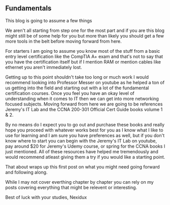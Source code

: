 ## Fundamentals

This blog is going to assume a few things

We aren't all starting from step one for the most part and if you are this blog might still be of some help for you but 
more than likely you should get a few more tools in the belt before moving forward from here.

For starters I am going to assume you know most of the stuff from a basic entry level certification like the CompTIA A+ exam and
that's not to say that you have the certification itself but if I mention RAM or mention cables like ethernet you aren't immediately lost.

Getting up to this point shouldn't take too long or much work I would recommend looking into Professor Messer on youtube as he helped a ton
of us getting into the field and starting out with a lot of the fundamental certification courses. Once you feel you have an okay level of 
understanding when it comes to IT then we can get into more networking focused subjects. Moving forward from here we are going to be 
references Jeremy's IT Lab and the CCNA 200-301 Official Cert Guide books volume 1 & 2.

By no means do I expect you to go out and purchase these books and really hope you proceed with whatever works best for you as I know
what I like to use for learning and I am sure you have preferences as well, but if you don't know where to start you can begin with the
Jeremy's IT Lab on youtube, pay around $20 for Jeremy's Udemy course, or spring for the CCNA books I just mentioned. All of these resources
have helped me tremendously and would recommend atleast giving them a try if you would like a starting point.

That about wraps up this first post on what you might need going forward and following along.

While I may not cover everthing chapter by chapter you can rely on my posts covering everything that might be relevent or interesting.

Best of luck with your studies,
Nexidux
